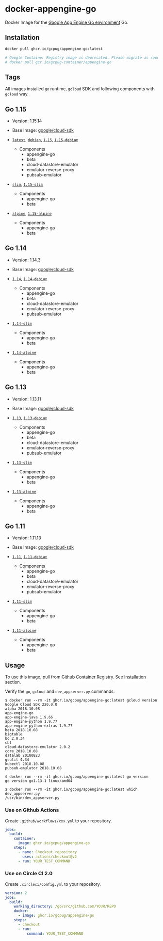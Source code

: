 # docker-appengine-go

Docker Image for the [Google App Engine Go environment](https://cloud.google.com/appengine/docs/go/) Go.

## Installation

```sh
docker pull ghcr.io/gcpug/appengine-go:latest

# Google Container Registry image is deprecated. Please migrate as soon as possible.
# docker pull gcr.io/gcpug-container/appengine-go
```

## Tags

All images installed `go` runtime, `gcloud` SDK and following components with `gcloud` way.

## Go 1.15

- Version: 1.15.14
- Base Image: [google/cloud-sdk](https://hub.docker.com/r/google/cloud-sdk/)

- [`latest`](1.15/debian/Dockerfile), [`debian`](1.15/debian/Dockerfile), [`1.15`](1.15/debian/Dockerfile), [`1.15-debian`](1.15/debian/Dockerfile)
  - Components
    - appengine-go
    - beta
    - cloud-datastore-emulator
    - emulator-reverse-proxy
    - pubsub-emulator
- [`slim`](1.15/slim/Dockerfile), [`1.15-slim`](1.15/slim/Dockerfile)
  - Components
    - appengine-go
    - beta
- [`alpine`](1.15/alpine/Dockerfile), [`1.15-alpine`](1.15/alpine/Dockerfile)
  - Components
    - appengine-go
    - beta

## Go 1.14

- Version: 1.14.3
- Base Image: [google/cloud-sdk](https://hub.docker.com/r/google/cloud-sdk/)

- [`1.14`](1.14/debian/Dockerfile), [`1.14-debian`](1.14/debian/Dockerfile)
  - Components
    - appengine-go
    - beta
    - cloud-datastore-emulator
    - emulator-reverse-proxy
    - pubsub-emulator
- [`1.14-slim`](1.14/slim/Dockerfile)
  - Components
    - appengine-go
    - beta
- [`1.14-alpine`](1.14/alpine/Dockerfile)
  - Components
    - appengine-go
    - beta

## Go 1.13

- Version: 1.13.11
- Base Image: [google/cloud-sdk](https://hub.docker.com/r/google/cloud-sdk/)

- [`1.13`](1.13/debian/Dockerfile), [`1.13-debian`](1.13/debian/Dockerfile)
  - Components
    - appengine-go
    - beta
    - cloud-datastore-emulator
    - emulator-reverse-proxy
    - pubsub-emulator
- [`1.13-slim`](1.13/slim/Dockerfile)
  - Components
    - appengine-go
    - beta
- [`1.13-alpine`](1.13/alpine/Dockerfile)
  - Components
    - appengine-go
    - beta

## Go 1.11

- Version: 1.11.13
- Base Image: [google/cloud-sdk](https://hub.docker.com/r/google/cloud-sdk/)

- [`1.11`](1.11/debian/Dockerfile), [`1.11-debian`](1.11/debian/Dockerfile)
  - Components
    - appengine-go
    - beta
    - cloud-datastore-emulator
    - emulator-reverse-proxy
    - pubsub-emulator
- [`1.11-slim`](1.11/slim/Dockerfile)
  - Components
    - appengine-go
    - beta
- [`1.11-alpine`](1.11/alpine/Dockerfile)
  - Components
    - appengine-go
    - beta

## Usage

To use this image, pull from [Github Container Registry](https://github.com/orgs/gcpug/packages/container/appengine-go/). See [Installation](#installation) section.

Verify the `go`, `gcloud` and `dev_appserver.py` commands:

```console
$ docker run --rm -it ghcr.io/gcpug/appengine-go:latest gcloud version
Google Cloud SDK 220.0.0
alpha 2018.10.08
app-engine-go
app-engine-java 1.9.66
app-engine-python 1.9.77
app-engine-python-extras 1.9.77
beta 2018.10.08
bigtable
bq 2.0.34
cbt
cloud-datastore-emulator 2.0.2
core 2018.10.08
datalab 20180823
gsutil 4.34
kubectl 2018.10.08
pubsub-emulator 2018.10.08

$ docker run --rm -it ghcr.io/gcpug/appengine-go:latest go version
go version go1.13.1 linux/amd64

$ docker run --rm -it ghcr.io/gcpug/appengine-go:latest which dev_appserver.py
/usr/bin/dev_appserver.py
```

### Use on Github Actions

Create `.github/workflows/xxx.yml` to your repository.

```yaml
jobs:
  build:
    container:
      image: ghcr.io/gcpug/appengine-go
    steps:
      - name: Checkout repository
        uses: actions/checkout@v2
      - run: YOUR_TEST_COMMAND
```

### Use on Circle CI 2.0

Create `.circleci/config.yml` to your repository.

```yaml
version: 2
jobs:
  build:
    working_directory: /go/src/github.com/YOUR/REPO
    docker:
      - image: ghcr.io/gcpug/appengine-go
    steps:
      - checkout
      - run:
          command: YOUR_TEST_COMMAND
```
